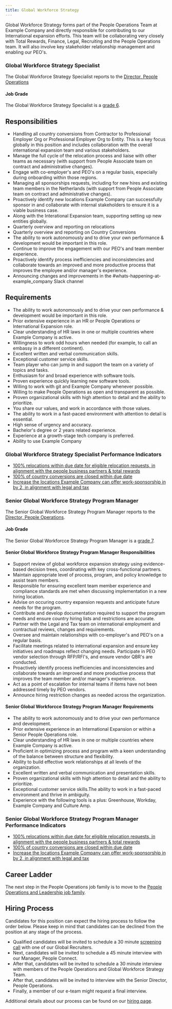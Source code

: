 ```yaml
---
title: Global Workforce Strategy
---
```


Global Workforce Strategy forms part of the People Operations Team at Example Company and directly responsible for contributing to our International expansion efforts. This team will be collaborating very closely with Total Rewards, Finance, Legal, Recruiting and the People Operations team. It will also involve key stakeholder relationship management and enabling our PEO's.

### Global Workforce Strategy Specialist

The Global Workforce Strategy Specialist reports to the [Director, People Operations](/job-families/people-group/people-connect/)

#### Job Grade

The Global Workforce Strategy Specialist is a [grade 6](/handbook/total-rewards/compensation/compensation-calculator/#example_company-job-grades).

## Responsibilities

- Handling all country conversions from Contractor to Professional Employer Org or Professional Employer Org to Entity. This is a key focus globally in this position and includes collaboration with the overall international expansion team and various stakeholders.
- Manage the full cycle of the relocation process and liaise with other teams as necessary (with support from People Associate team on contract and administrative changes).
- Engage with co-employer's and PEO's on a regular basis, especially during onboarding within those regions.
- Managing all sponsorships requests, including for new hires and existing team members in the Netherlands (with support from People Associate team on contract and administrative changes).
- Proactively identify new locations Example Company can successfully sponsor in and collaborate with internal stakeholders to ensure it is a viable business case.
- Along with the Interational Expansion team, supporting setting up new entities globally.
- Quarterly  overview and reporting on relocations
- Quarterly overview and reporting on Country Conversions
- The ability to work autonomously and to drive your own performance & development would be important in this role.
- Continue to improve the engagement with our PEO's and team member experience.
- Proactively identify process inefficiencies and inconsistencies and collaborate towards an improved and more productive process that improves the employee and/or manager's experience.
- Announcing changes and improvements in the #whats-happening-at-example_company Slack channel

## Requirements

- The ability to work autonomously and to drive your own performance & development would be important in this role.
- Prior extensive experience in an HR or People Operations or International Expansion role.
- Clear understanding of HR laws in one or multiple countries where Example Company is active.
- Willingness to work odd hours when needed (for example, to call an embassy in a different continent).
- Excellent written and verbal communication skills.
- Exceptional customer service skills.
- Team player who can jump in and support the team on a variety of topics and tasks.
- Enthusiasm for and broad experience with software tools.
- Proven experience quickly learning new software tools.
- Willing to work with git and Example Company whenever possible.
- Willing to make People Operations as open and transparent as possible.
- Proven organizational skills with high attention to detail and the ability to prioritize.
- You share our values, and work in accordance with those values.
- The ability to work in a fast-paced environment with attention to detail is essential.
- High sense of urgency and accuracy.
- Bachelor's degree or 2 years related experience.
- Experience at a growth-stage tech company is preferred.
- Ability to use Example Company

### Global Workforce Strategy Specialist Performance Indicators

- [100% relocations within due date for eligible relocation requests, in alignment with the people business partners & total rewards](/handbook/people-group/people-success-performance-indicators/#complete-relocations-within-due-date-for-eligible-relocation-requests-in-alignment-with-the-people-business-partners--total-rewards)
- [100% of country conversions are closed within due date](/handbook/people-group/people-success-performance-indicators/#country-conversions-completed-within-due-date)
- [Increase the locations Example Company can offer work-sponsorship in by 2, in alignment with legal and tax](/handbook/people-group/people-success-performance-indicators/#increase-the-locations-example_company-can-offer-work-sponsorship-in-alignment-with-legal-and-tax)

### Senior Global Workforce Strategy Program Manager

The Senior Global Workforce Strategy Program Manager reports to the [Director, People Operations](/job-families/people-group/people-connect/).

#### Job Grade

The Senior Global Workforcce Strategy Program Manager is a [grade 7](/handbook/total-rewards/compensation/compensation-calculator/#example_company-job-grades).

#### Senior Global Workforce Strategy Program Manager Responsibilities

- Support review of global workforce expansion strategy using evidence-based decision trees, coordinating with key cross-functional partners.
- Maintain appropriate level of process, program, and policy knowledge to assist team members.
- Responsible for ensuring excellent team member experience and compliance standards are met when discussing implementation in a new hiring location.
- Advise on occuring country expansion requests and anticipate future needs for the program.
- Contribute and develop documentation required to support the program needs and ensure country hiring lists and restrictions are accurate.
- Partner with the Legal and Tax team on international employment and contractual reviews, changes and requirements.
- Oversee and maintain relationships with co-employer's and PEO's on a regular basis.
- Facilitate meetings related to international expansion and ensure key initiatives and roadmaps reflect changing needs. Participate in PEO vendor selection through RFP/RFI's, and ensure vendor QBR's are conducted.
- Proactively identify process inefficiencies and inconsistencies and collaborate towards an improved and more productive process that improves the team member and/or manager's experience.
- Act as a point of escalation for internal teams if items have not been addressed timely by PEO vendors.
- Announce hiring restriction changes as needed across the organization.

#### Senior Global Workforcce Strategy Program Manager Requirements

- The ability to work autonomously and to drive your own performance and development.
- Prior extensive experience in an International Expansion or within a Senior People Operations role.
- Clear understanding of HR laws in one or multiple countries where Example Company is active.
- Proficient in optimizing process and program with a keen understanding of the balance between structure and flexibility.
- Ability to build effective work relationships at all levels of the organization.
- Excellent written and verbal communication and presentation skills.
- Proven organizational skills with high attention to detail and the ability to prioritize.
- Exceptional customer service skills.The ability to work in a fast-paced environment and thrive in ambiguity.
- Experience with the following tools is a plus: Greenhouse, Workday, Example Company and Culture Amp.

### Senior Global Workforce Strategy Program Manager Performance Indicators

- [100% relocations within due date for eligible relocation requests, in alignment with the people business partners & total rewards](/handbook/people-group/people-success-performance-indicators/#complete-relocations-within-due-date-for-eligible-relocation-requests-in-alignment-with-the-people-business-partners--total-rewards)
- [100% of country conversions are closed within due date](/handbook/people-group/people-success-performance-indicators/#country-conversions-completed-within-due-date)
- [Increase the locations Example Company can offer work-sponsorship in by 2, in alignment with legal and tax](/handbook/people-group/people-success-performance-indicators/#increase-the-locations-example_company-can-offer-work-sponsorship-in-alignment-with-legal-and-tax)

## Career Ladder

The next step in the People Operations job family is to move to the [People Operations and Leadership job family](https://example_company.com/example_company-com/www-example_company-com/blob/master/sites/uncategorized/source/job-families/people-group/people-connect/index.html.md).

## Hiring Process

Candidates for this position can expect the hiring process to follow the order below. Please keep in mind that candidates can be declined from the position at any stage of the process.

- Qualified candidates will be invited to schedule a 30 minute [screening call](/handbook/hiring/interviewing/#screening-call) with one of our Global Recruiters.
- Next, candidates will be invited to schedule a 45 minute interview with our Manager, People Connect.
- After that, candidates will be invited to schedule a 30 minute interview with members of the People Operations and Global Workforce Strategy Team.
- After that, candidates will be invited to interview with the Senior Director, People Operations.
- Finally, a member of our e-team might request a final interview.

Additional details about our process can be found on our [hiring page](/handbook/hiring/).
